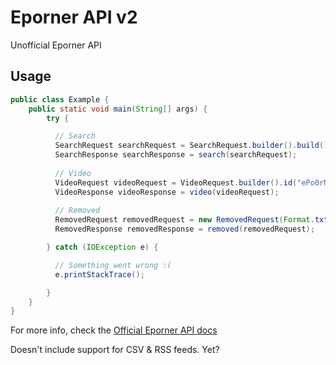 # Eporner API v2

Unofficial Eporner API

## Usage

```java
public class Example {
    public static void main(String[] args) {
        try {

          // Search
          SearchRequest searchRequest = SearchRequest.builder().build();
          SearchResponse searchResponse = search(searchRequest);
          
          // Video
          VideoRequest videoRequest = VideoRequest.builder().id("ePo0rN3rAp1").build();
          VideoResponse videoResponse = video(videoRequest);
          
          // Removed
          RemovedRequest removedRequest = new RemovedRequest(Format.txt);
          RemovedResponse removedResponse = removed(removedRequest);

        } catch (IOException e) {

          // Something went wrong :(
          e.printStackTrace();

        }
    }
}
```

For more info, check the [Official Eporner API docs](https://www.eporner.com/api/v2/)

Doesn't include support for CSV & RSS feeds. Yet?
